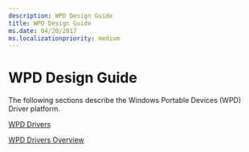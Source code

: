 ```yaml
---
description: WPD Design Guide
title: WPD Design Guide
ms.date: 04/20/2017
ms.localizationpriority: medium
---
```


# WPD Design Guide


The following sections describe the Windows Portable Devices (WPD) Driver platform.

[WPD Drivers](wpd-drivers.md)

[WPD Drivers Overview](wpd-drivers-overview.md)

 

 




